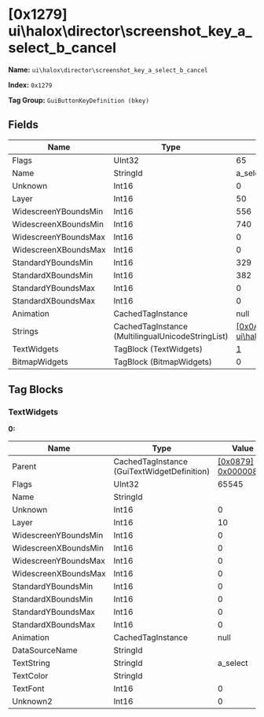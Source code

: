 # [0x1279] ui\halox\director\screenshot_key_a_select_b_cancel

**Name:** ```ui\halox\director\screenshot_key_a_select_b_cancel```

**Index:** ```0x1279```

**Tag Group:** ```GuiButtonKeyDefinition (bkey)```

## Fields

Name	| Type	| Value
---	|---	|---	|
Flags	|UInt32	|65
Name	|StringId	|a_select
Unknown	|Int16	|0
Layer	|Int16	|50
WidescreenYBoundsMin	|Int16	|556
WidescreenXBoundsMin	|Int16	|740
WidescreenYBoundsMax	|Int16	|0
WidescreenXBoundsMax	|Int16	|0
StandardYBoundsMin	|Int16	|329
StandardXBoundsMin	|Int16	|382
StandardYBoundsMax	|Int16	|0
StandardXBoundsMax	|Int16	|0
Animation	|CachedTagInstance	|null
Strings	|CachedTagInstance (MultilingualUnicodeStringList)	|[[0x0A25] ui\halox\pregame_lobby\button_keys](../MultilingualUnicodeStringList/0A25.md)
TextWidgets	|TagBlock (TextWidgets)	|[1](#textwidgets)
BitmapWidgets	|TagBlock (BitmapWidgets)	|0


## Tag Blocks

### TextWidgets

**0:**

Name	| Type	| Value
---	|---	|---	|
Parent	|CachedTagInstance (GuiTextWidgetDefinition)	|[[0x0879] 0x00000879](../GuiTextWidgetDefinition/0879.md)
Flags	|UInt32	|65545
Name	|StringId	|
Unknown	|Int16	|0
Layer	|Int16	|10
WidescreenYBoundsMin	|Int16	|0
WidescreenXBoundsMin	|Int16	|0
WidescreenYBoundsMax	|Int16	|0
WidescreenXBoundsMax	|Int16	|0
StandardYBoundsMin	|Int16	|0
StandardXBoundsMin	|Int16	|0
StandardYBoundsMax	|Int16	|0
StandardXBoundsMax	|Int16	|0
Animation	|CachedTagInstance	|null
DataSourceName	|StringId	|
TextString	|StringId	|a_select
TextColor	|StringId	|
TextFont	|Int16	|0
Unknown2	|Int16	|0


